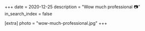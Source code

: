 +++
date = 2020-12-25
description = "Wow much professional 📷"
in_search_index = false

[extra]
photo = "wow-much-professional.jpg"
+++
